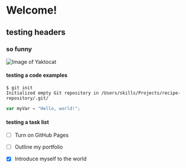 # Welcome!
## testing headers
### so funny

![Image of Yaktocat](https://octodex.github.com/images/yaktocat.png)

#### testing a code examples
```
$ git init
Initialized empty Git repository in /Users/skills/Projects/recipe-repository/.git/
```

``` javascript
var myVar = "Hello, world!";
```

#### testing a task list
- [ ] Turn on GitHub Pages
- [ ] Outline my portfolio
- [x] Introduce myself to the world


